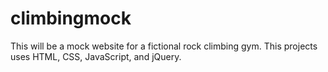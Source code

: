 # climbingmock
This will be a mock website for a fictional rock climbing gym.
This projects uses HTML, CSS, JavaScript, and jQuery.
